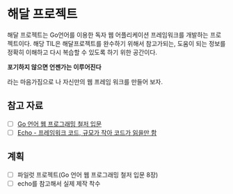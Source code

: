 # 해달 프로젝트

해달 프로젝트는 Go언어를 이용한 독자 웹 어플리케이션 프레임워크를 개발하는 프로젝트이다. 해당 TIL은 해달프로젝트를 완수하기 위해서 참고가되는, 도움이 되는 정보를 정확히 이해하고 다시 복습할 수 있도록 하기 위한 공간이다.

**포기하지 않으면 언젠가는 이루어진다**

라는 마음가짐으로 나 자신만의 웹 프레임 워크를 만들어 보자.

## 참고 자료

- [ ] [Go 언어 웹 프로그래밍 철저 입문](https://thebook.io/006806/ch08/01_01/)
- [ ] [Echo - 프레임워크 코드, 규모가 작아 코드가 읽을만 함](https://github.com/labstack/echo)

## 계획

- [ ] 파일럿 프로젝트(Go 언어 웹 프로그래밍 철저 입문 8장)
- [ ] echo를 참고해서 실제 제작 착수
